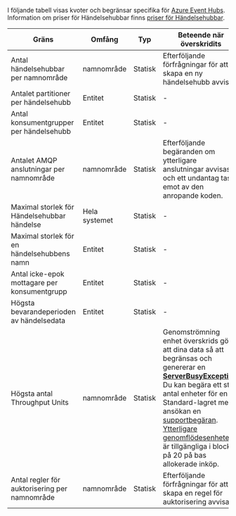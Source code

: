 I följande tabell visas kvoter och begränsar specifika för [Azure Event Hubs](https://azure.microsoft.com/services/event-hubs/). Information om priser för Händelsehubbar finns [priser för Händelsehubbar](https://azure.microsoft.com/pricing/details/event-hubs/).

| Gräns | Omfång | Typ | Beteende när överskridits | Värde |
| --- | --- | --- | --- | --- |
| Antal händelsehubbar per namnområde |namnområde |Statisk |Efterföljande förfrågningar för att skapa en ny händelsehubb avvisas. |10 |
| Antalet partitioner per händelsehubb |Entitet |Statisk |- |32 |
| Antal konsumentgrupper per händelsehubb |Entitet |Statisk |- |20 |
| Antalet AMQP anslutningar per namnområde |namnområde |Statisk |Efterföljande begäranden om ytterligare anslutningar avvisas och ett undantag tas emot av den anropande koden. |5,000 |
| Maximal storlek för Händelsehubbar händelse|Hela systemet |Statisk |- |256 kB |
| Maximal storlek för en händelsehubbens namn |Entitet |Statisk |- |50 tecken |
| Antal icke-epok mottagare per konsumentgrupp |Entitet |Statisk |- |5 |
| Högsta bevarandeperioden av händelsedata |Entitet |Statisk |- |1-7 dagar |
| Högsta antal Throughput Units |namnområde |Statisk |Genomströmning enhet överskrids gör att dina data så att begränsas och genererar en  **[ServerBusyException](/dotnet/api/microsoft.servicebus.messaging.serverbusyexception)**. Du kan begära ett stort antal enheter för en Standard-lagret med ansökan en [supportbegäran](/azure/azure-supportability/how-to-create-azure-support-request). [Ytterligare genomflödesenheter](../articles/event-hubs/event-hubs-auto-inflate.md) är tillgängliga i block på 20 på bas allokerade inköp. |20 |
| Antal regler för auktorisering per namnområde |namnområde|Statisk |Efterföljande förfrågningar för att skapa en regel för auktorisering avvisas.|12 |
